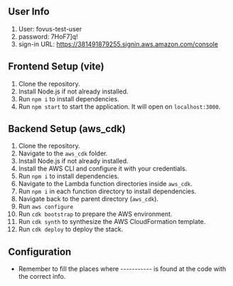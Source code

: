 

## User Info
1. User: fovus-test-user
2. password: 7HoF7]q!
3. sign-in URL: https://381491879255.signin.aws.amazon.com/console

## Frontend Setup (vite)

1. Clone the repository.
3. Install Node.js if not already installed.
4. Run `npm i` to install dependencies.
5. Run `npm start` to start the application. It will open on `localhost:3000`.

## Backend Setup (aws_cdk)

1. Clone the repository.
2. Navigate to the `aws_cdk` folder.
3. Install Node.js if not already installed.
4. Install the AWS CLI and configure it with your credentials.
5. Run `npm i` to install dependencies.
6. Navigate to the Lambda function directories inside `aws_cdk`.
7. Run `npm i` in each function directory to install dependencies.
8. Navigate back to the parent directory (`aws_cdk`).
9. Run `aws configure`
10. Run `cdk bootstrap` to prepare the AWS environment.
11. Run `cdk synth` to synthesize the AWS CloudFormation template.
12. Run `cdk deploy` to deploy the stack.

## Configuration

- Remember to fill the places where ----------- is found at the code with the correct info.
